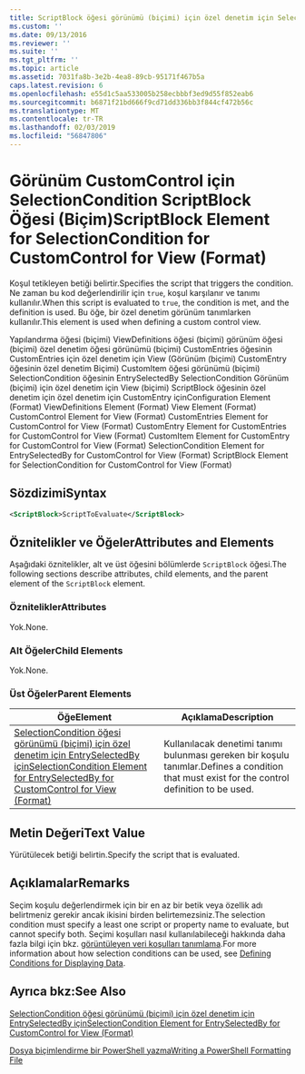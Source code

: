 ```yaml
---
title: ScriptBlock öğesi görünümü (biçimi) için özel denetim için SelectionCondition için | Microsoft Docs
ms.custom: ''
ms.date: 09/13/2016
ms.reviewer: ''
ms.suite: ''
ms.tgt_pltfrm: ''
ms.topic: article
ms.assetid: 7031fa8b-3e2b-4ea8-89cb-95171f467b5a
caps.latest.revision: 6
ms.openlocfilehash: e55d1c5aa533005b258ecbbbf3ed9d55f852eab6
ms.sourcegitcommit: b6871f21bd666f9cd71dd336bb3f844cf472b56c
ms.translationtype: MT
ms.contentlocale: tr-TR
ms.lasthandoff: 02/03/2019
ms.locfileid: "56847806"
---
```

# <a name="scriptblock-element-for-selectioncondition-for-customcontrol-for-view-format"></a><span data-ttu-id="3c2ca-102">Görünüm CustomControl için SelectionCondition ScriptBlock Öğesi (Biçim)</span><span class="sxs-lookup"><span data-stu-id="3c2ca-102">ScriptBlock Element for SelectionCondition for CustomControl for View (Format)</span></span>

<span data-ttu-id="3c2ca-103">Koşul tetikleyen betiği belirtir.</span><span class="sxs-lookup"><span data-stu-id="3c2ca-103">Specifies the script that triggers the condition.</span></span> <span data-ttu-id="3c2ca-104">Ne zaman bu kod değerlendirilir için `true`, koşul karşılanır ve tanımı kullanılır.</span><span class="sxs-lookup"><span data-stu-id="3c2ca-104">When this script is evaluated to `true`, the condition is met, and the definition is used.</span></span> <span data-ttu-id="3c2ca-105">Bu öğe, bir özel denetim görünüm tanımlarken kullanılır.</span><span class="sxs-lookup"><span data-stu-id="3c2ca-105">This element is used when defining a custom control view.</span></span>

<span data-ttu-id="3c2ca-106">Yapılandırma öğesi (biçimi) ViewDefinitions öğesi (biçimi) görünüm öğesi (biçimi) özel denetim öğesi görünümü (biçimi) CustomEntries öğesinin CustomEntries için özel denetim için View (Görünüm (biçimi) CustomEntry öğesinin özel denetim Biçimi) CustomItem öğesi görünümü (biçimi) SelectionCondition öğesinin EntrySelectedBy SelectionCondition Görünüm (biçimi) için özel denetim için View (biçimi) ScriptBlock öğesinin özel denetim için özel denetim için CustomEntry için</span><span class="sxs-lookup"><span data-stu-id="3c2ca-106">Configuration Element (Format) ViewDefinitions Element (Format) View Element (Format) CustomControl Element for View (Format) CustomEntries Element for CustomControl for View (Format) CustomEntry Element for CustomEntries for CustomControl for View (Format) CustomItem Element for CustomEntry for CustomControl for View (Format) SelectionCondition Element for EntrySelectedBy for CustomControl for View (Format) ScriptBlock Element for SelectionCondition for CustomControl for View (Format)</span></span>

## <a name="syntax"></a><span data-ttu-id="3c2ca-107">Sözdizimi</span><span class="sxs-lookup"><span data-stu-id="3c2ca-107">Syntax</span></span>

```xml
<ScriptBlock>ScriptToEvaluate</ScriptBlock>
```

## <a name="attributes-and-elements"></a><span data-ttu-id="3c2ca-108">Öznitelikler ve Öğeler</span><span class="sxs-lookup"><span data-stu-id="3c2ca-108">Attributes and Elements</span></span>

<span data-ttu-id="3c2ca-109">Aşağıdaki öznitelikler, alt ve üst öğesini bölümlerde `ScriptBlock` öğesi.</span><span class="sxs-lookup"><span data-stu-id="3c2ca-109">The following sections describe attributes, child elements, and the parent element of the `ScriptBlock` element.</span></span>

### <a name="attributes"></a><span data-ttu-id="3c2ca-110">Öznitelikler</span><span class="sxs-lookup"><span data-stu-id="3c2ca-110">Attributes</span></span>

<span data-ttu-id="3c2ca-111">Yok.</span><span class="sxs-lookup"><span data-stu-id="3c2ca-111">None.</span></span>

### <a name="child-elements"></a><span data-ttu-id="3c2ca-112">Alt Öğeler</span><span class="sxs-lookup"><span data-stu-id="3c2ca-112">Child Elements</span></span>

<span data-ttu-id="3c2ca-113">Yok.</span><span class="sxs-lookup"><span data-stu-id="3c2ca-113">None.</span></span>

### <a name="parent-elements"></a><span data-ttu-id="3c2ca-114">Üst Öğeler</span><span class="sxs-lookup"><span data-stu-id="3c2ca-114">Parent Elements</span></span>

|<span data-ttu-id="3c2ca-115">Öğe</span><span class="sxs-lookup"><span data-stu-id="3c2ca-115">Element</span></span>|<span data-ttu-id="3c2ca-116">Açıklama</span><span class="sxs-lookup"><span data-stu-id="3c2ca-116">Description</span></span>|
|-------------|-----------------|
|[<span data-ttu-id="3c2ca-117">SelectionCondition öğesi görünümü (biçimi) için özel denetim için EntrySelectedBy için</span><span class="sxs-lookup"><span data-stu-id="3c2ca-117">SelectionCondition Element for EntrySelectedBy for CustomControl for View (Format)</span></span>](./selectioncondition-element-for-entryselectedby-for-customcontrol-format.md)|<span data-ttu-id="3c2ca-118">Kullanılacak denetimi tanımı bulunması gereken bir koşulu tanımlar.</span><span class="sxs-lookup"><span data-stu-id="3c2ca-118">Defines a condition that must exist for the control definition to be used.</span></span>|

## <a name="text-value"></a><span data-ttu-id="3c2ca-119">Metin Değeri</span><span class="sxs-lookup"><span data-stu-id="3c2ca-119">Text Value</span></span>

<span data-ttu-id="3c2ca-120">Yürütülecek betiği belirtin.</span><span class="sxs-lookup"><span data-stu-id="3c2ca-120">Specify the script that is evaluated.</span></span>

## <a name="remarks"></a><span data-ttu-id="3c2ca-121">Açıklamalar</span><span class="sxs-lookup"><span data-stu-id="3c2ca-121">Remarks</span></span>

<span data-ttu-id="3c2ca-122">Seçim koşulu değerlendirmek için bir en az bir betik veya özellik adı belirtmeniz gerekir ancak ikisini birden belirtemezsiniz.</span><span class="sxs-lookup"><span data-stu-id="3c2ca-122">The selection condition must specify a least one script or property name to evaluate, but cannot specify both.</span></span> <span data-ttu-id="3c2ca-123">Seçimi koşulları nasıl kullanılabileceği hakkında daha fazla bilgi için bkz. [görüntüleyen veri koşulları tanımlama](./defining-conditions-for-displaying-data.md).</span><span class="sxs-lookup"><span data-stu-id="3c2ca-123">For more information about how selection conditions can be used, see [Defining Conditions for Displaying Data](./defining-conditions-for-displaying-data.md).</span></span>

## <a name="see-also"></a><span data-ttu-id="3c2ca-124">Ayrıca bkz:</span><span class="sxs-lookup"><span data-stu-id="3c2ca-124">See Also</span></span>

[<span data-ttu-id="3c2ca-125">SelectionCondition öğesi görünümü (biçimi) için özel denetim için EntrySelectedBy için</span><span class="sxs-lookup"><span data-stu-id="3c2ca-125">SelectionCondition Element for EntrySelectedBy for CustomControl for View (Format)</span></span>](./selectioncondition-element-for-entryselectedby-for-customcontrol-format.md)

[<span data-ttu-id="3c2ca-126">Dosya biçimlendirme bir PowerShell yazma</span><span class="sxs-lookup"><span data-stu-id="3c2ca-126">Writing a PowerShell Formatting File</span></span>](./writing-a-powershell-formatting-file.md)
